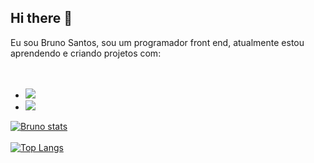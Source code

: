 ## Hi there 👋

Eu sou Bruno Santos, sou um programador front end, atualmente estou aprendendo e criando projetos com:
  <br>
  <br>
  <br>
 
  - <img src="https://img.shields.io/badge/HTML-239120?style=for-the-badge&logo=html5&logoColor=white"/>


  - <img src="https://img.shields.io/badge/CSS3-1572B6?style=for-the-badge&logo=css3&logoColor=white"/>


  [![Bruno stats](https://github-readme-stats.vercel.app/api?username=brunoigreja)](https://github.com/anuraghazra/github-readme-stats)
  <br>
  <br>
  [![Top Langs](https://github-readme-stats.vercel.app/api/top-langs/?username=brunoigreja)](https://github.com/anuraghazra/github-readme-stats)

